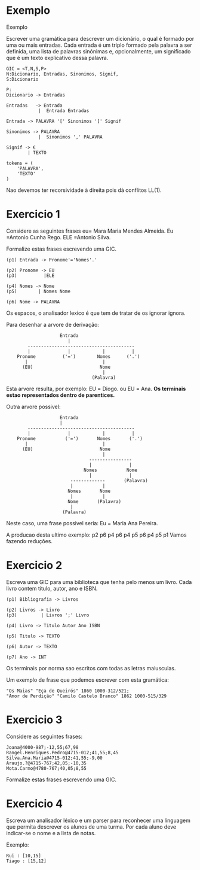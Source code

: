 # Exemplo
Exemplo

Escrever uma gramática para descrever um dicionário, o qual é formado por uma ou mais entradas.
Cada entrada é um triplo formado pela palavra a ser definida, uma lista de palavras sinónimas e, opcionalmente, um significado que é um texto explicativo dessa palavra.

~~~
GIC = <T,N,S,P>
N:Dicionario, Entradas, Sinonimos, Signif,
S:Dicionario

P:    
Dicionario -> Entradas

Entradas   -> Entrada 
            |  Entrada Entradas

Entrada -> PALAVRA '[' Sinonimos ']' Signif

Sinonimos -> PALAVRA
            |  Sinonimos ',' PALAVRA

Signif -> €
        | TEXTO

tokens = (
    'PALAVRA',
	'TEXTO'
)
~~~

Nao devemos ter recorsividade à direita pois dá conflitos LL(1).

# Exercicio 1
Considere as seguintes frases
    eu= Mara Maria Mendes Almeida.
	Eu =Antonio Cunha Rego.
	ELE =Antonio Silva.

Formalize estas frases escrevendo uma GIC.

~~~
(p1) Entrada -> Pronome'='Nomes'.'

(p2) Pronome -> EU
(p3)          |ELE

(p4) Nomes -> Nome
(p5)        | Nomes Nome

(p6) Nome -> PALAVRA
~~~

Os espacos, o analisador lexico é que tem de tratar de os ignorar ignora.

Para desenhar a arvore de derivação:
~~~
                    Entrada
                       |
        ----------------------------------------
        |              |            |          |
    Pronome          ('=')        Nomes      ('.')
       |                            |
      (EU)                         Nome
                                    |
                                (Palavra)
~~~
Esta arvore resulta, por exemplo: EU = Diogo. ou EU = Ana.
**Os terminais estao representados dentro de parentices.**

Outra arvore possivel:
~~~
                    Entrada
                    |
        ----------------------------------------
        |              |            |          |
    Pronome           ('=')       Nomes       ('.')
       |                            |
      (EU)                         Nome
                                    |
                               ----------------
                               |              |
                             Nomes           Nome
                               |              |
                        -------------       (Palavra)
                        |           |
                       Nomes       Nome
                        |           |
                       Nome       (Palavra)
                        |
                     (Palavra)
~~~
Neste caso, uma frase possivel seria: Eu = Maria Ana Pereira.

A producao desta ultimo exemplo: p2 p6 p4 p6 p4 p5 p6 p4 p5 p1
Vamos fazendo reduções.

# Exercicio 2
Escreva uma GIC para uma biblioteca que tenha pelo menos um livro. Cada livro contem titulo, autor, ano e ISBN.

~~~
(p1) Bibliografia -> Livros

(p2) Livros -> Livro
(p3)         | Livros ';' Livro

(p4) Livro -> Titulo Autor Ano ISBN

(p5) Titulo -> TEXTO

(p6) Autor -> TEXTO

(p7) Ano -> INT
~~~
Os terminais por norma sao escritos com todas as letras maiusculas.

Um exemplo de frase que podemos escrever com esta gramática: 
~~~
"Os Maias" "Eça de Queirós" 1860 1000-312/521;
"Amor de Perdição" "Camilo Castelo Branco" 1862 1000-515/329
~~~

# Exercicio 3

Considere as seguintes frases:
~~~
Joana@4000-987;-12,55;67,98
Rangel.Henriques.Pedro@4715-012;41,55;8,45
Silva.Ana.Maria@4715-012;41,55;-9,00
Araujo.?@4715-767;42,05;-10,35
Mota.Carmo@4780-767;40,05;8,55
~~~
Formalize estas frases escrevendo uma GIC.

# Exercicio 4
Escreva um analisador léxico e um  parser para reconhecer uma linguagem que permita descrever os alunos de uma turma. Por cada aluno deve indicar-se o nome e a lista de notas.

Exemplo:
~~~
Rui : [10,15]
Tiago : [15,12]
~~~


